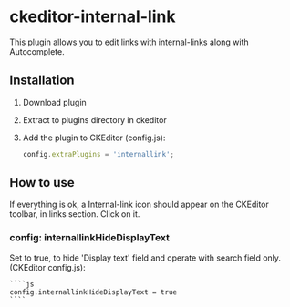 # ckeditor-internal-link

This plugin allows you to edit links with internal-links along with Autocomplete.

## Installation

 1. Download plugin
 
 2. Extract to plugins directory in ckeditor

 3. Add the plugin to CKEditor (config.js):

    ````js
    config.extraPlugins = 'internallink';
    ````

## How to use
If everything is ok, a Internal-link icon should appear on the CKEditor toolbar, in links section. Click on it.

### config: internallinkHideDisplayText

Set to true, to hide 'Display text' field and operate with search field only. (CKEditor config.js):

    ````js
    config.internallinkHideDisplayText = true
    ````

